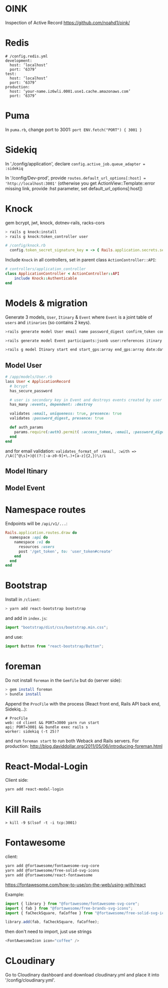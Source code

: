 # OINK

Inspection of Active Record
<https://github.com/noahd1/oink/>

# Redis

```
# /config.redis.yml
development:
  host: ‘localhost’
  port: ‘6379’
test:
  host: ‘localhost’
  port: ‘6379’
production:
  host: ‘your-name.iz6wli.0001.use1.cache.amazonaws.com’
  port: ‘6379’
```

# Puma

In `puma.rb`, change port to 3001: `port ENV.fetch("PORT") { 3001 }`

# Sidekiq

In './config/application', declare `config.active_job.queue_adapter = :sidekiq`

In '/config/Dev-prod', provide `routes.default_url_options[:host] = 'http://localhost:3001'` (otherwise you get ActionView::Template::error missing link, provide :hst parameter, set default_url_options[:host])

# Knock

gem bcrypt, jwt, knock, dotnev-rails, racks-cors

```bash
> rails g knock:install
> rails g knock:token_controller user
```

```ruby
# /config/knock.rb
  config.token_secret_signature_key = -> { Rails.application.secrets.secret_key_base }
```

Include `Knock` in all controllers, set in parent class `ActionController::API`:

```ruby
# controllers/application_controller
class ApplicationController < ActionController::API
    include Knock::Authenticable
end
```

# Models & migration

Generate 3 models, `User`, `Itinary` & `Event` where `Event` is a joint table of `users` and `itinaries` (so contains 2 keys).

```bash
>rails generate model User email name password_digest confirm_token confirm_email:boolean access_token uid

>rails generate model Event participants:jsonb user:references itinary:references directCLurl publicID

>rails g model Itinary start end start_gps:array end_gps:array date:date picture

```

## Model User

```ruby
# /app/models/User.rb
lass User < ApplicationRecord
  # bcrypt
  has_secure_password

  # user is secondary key in Event and destroys events created by user if user deleted
  has_many :events, dependent: :destroy

  validates :email, uniqueness: true, presence: true
  validates :password_digest, presence: true

  def auth_params
    params.require(:auth).permit( :access_token, :email, :password_digest, :access_token)
  end
end
```

and for email validation:
`validates_format_of :email, :with => /\A([^@\s]+)@((?:[-a-z0-9]+\.)+[a-z]{2,})\z/i`

## Model Itinary

## Model Event

# Namespace routes

Endpoints will be `/api/v1/...`:

```ruby
Rails.application.routes.draw do
  namespace :api do
    namespace :v1 do
      resources :users
      post '/get_token', to: 'user_token#create'
    end
  end
end
```

# Bootstrap

Install in `/client`:

```bash
> yarn add react-bootstrap bootstrap
```

and add in `index.js`:

```js
import "bootstrap/dist/css/bootstrap.min.css";
```

and use:

```js
import Button from "react-bootstrap/Button";
```

# foreman

Do not install `foreman` in the `Gemfile` but do (server side):

```bash
> gem install foreman
> bundle install
```

Append the `ProcFile` with the process (React front end, Rails API back end, Sidekiq...):

```
# ProcFile
web: cd client && PORT=3000 yarn run start
api: PORT=3001 && bundle exec rails s
worker: sidekiq (-t 25)?
```

and run `foreman start` to run both Weback and Rails servers.
For production: <http://blog.daviddollar.org/2011/05/06/introducing-foreman.html>

# React-Modal-Login

Client side:

```bash
yarn add react-modal-login
```

# Kill Rails

```
> kill -9 $(lsof -t -i tcp:3001)
```

# Fontawesome

client:

```bash
yarn add @fortawesome/fontawesome-svg-core
yarn add @fortawesome/free-solid-svg-icons
yarn add @fortawesome/react-fontawesome
```

<https://fontawesome.com/how-to-use/on-the-web/using-with/react>

Example:

```js
import { library } from "@fortawesome/fontawesome-svg-core";
import { fab } from "@fortawesome/free-brands-svg-icons";
import { faCheckSquare, faCoffee } from "@fortawesome/free-solid-svg-icons";

library.add(fab, faCheckSquare, faCoffee);
```

then don't need to import, just use strings

```js
<FontAwesomeIcon icon="coffee" />
```

# CLoudinary

Go to Cloudinary dashboard and download cloudinary.yml and place it into '/config/cloudinary.yml'.
